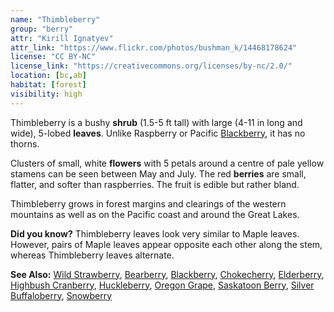 ```yaml
---
name: "Thimbleberry"
group: "berry"
attr: "Kirill Ignatyev"
attr_link: "https://www.flickr.com/photos/bushman_k/14468178624"
license: "CC BY-NC"
license_link: "https://creativecommons.org/licenses/by-nc/2.0/"
location: [bc,ab]
habitat: [forest]
visibility: high
---
```

Thimbleberry is a bushy **shrub** (1.5-5 ft tall) with large (4-11 in long and wide), 5-lobed **leaves**. Unlike Raspberry or Pacific [Blackberry](/trees/blackber), it has no thorns.

Clusters of small, white **flowers** with 5 petals around a centre of pale yellow stamens can be seen between May and July. The red **berries** are small, flatter, and softer than raspberries. The fruit is edible but rather bland.

Thimbleberry grows in forest margins and clearings of the western mountains as well as on the Pacific coast and around the Great Lakes.

**Did you know?** Thimbleberry leaves look very similar to Maple leaves. However, pairs of Maple leaves appear opposite each other along the stem, whereas Thimbleberry leaves alternate.

<!-- generated, do not edit -->
**See Also:**
[Wild Strawberry](/plants/wildstraw),
[Bearberry](/trees/bear),
[Blackberry](/trees/blackber),
[Chokecherry](/trees/choke),
[Elderberry](/trees/elder),
[Highbush Cranberry](/trees/hicran),
[Huckleberry](/trees/huck),
[Oregon Grape](/trees/orgrape),
[Saskatoon Berry](/trees/saskber),
[Silver Buffaloberry](/trees/silbufber),
[Snowberry](/trees/snow)
